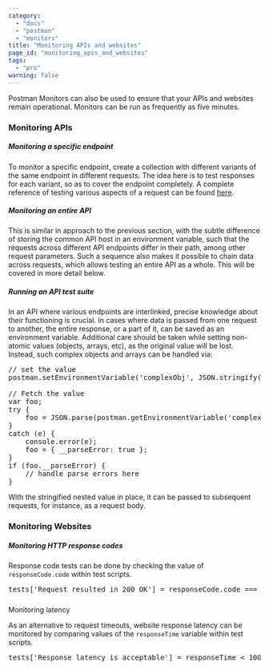 ```yaml
---
category: 
  - "docs"
  - "postman"
  - "monitors"
title: "Monitoring APIs and websites"
page_id: "monitoring_apis_and_websites"
tags: 
  - "pro"
warning: false
---
```



Postman Monitors can also be used to ensure that your APIs and websites remain operational. Monitors can be run as frequently as five minutes.

### Monitoring APIs

##### Monitoring a specific endpoint

To monitor a specific endpoint, create a collection with different variants of the same endpoint in different requests. The idea here is to test responses for each variant, so as to cover the endpoint completely. A complete reference of testing various aspects of a request can be found [here](https://www.getpostman.com/docs/Test+scripts).

##### Monitoring an entire API

This is similar in approach to the previous section, with the subtle difference of storing the common API host in an environment variable, such that the requests across different API endpoints differ in their path, among other request parameters. Such a sequence also makes it possible to chain data across requests, which allows testing an entire API as a whole. This will be covered in more detail below.

##### Running an API test suite

In an API where various endpoints are interlinked, precise knowledge about their functioning is crucial. In cases where data is passed from one request to another, the entire response, or a part of it, can be saved as an environment variable. Additional care should be taken while setting non-atomic values (objects, arrays, etc), as the original value will be lost. Instead, such complex objects and arrays can be handled via:

<div>

<div>

<pre>// set the value 
postman.setEnvironmentVariable('complexObj', JSON.stringify(myComplexObjOrArray, null, 2));

// Fetch the value 
var foo; 
try { 
	foo = JSON.parse(postman.getEnvironmentVariable('complexObj')); 
} 
catch (e) { 
	console.error(e); 
	foo = { __parseError: true }; 
} 
if (foo.__parseError) { 
	// handle parse errors here
}</pre>

</div>

</div>

With the stringified nested value in place, it can be passed to subsequent requests, for instance, as a request body.

### Monitoring Websites

##### Monitoring HTTP response codes

Response code tests can be done by checking the value of `responseCode.code` within test scripts. 

<div>

<div>

<pre>tests['Request resulted in 200 OK'] = responseCode.code === 200;</pre>

</div>

</div>

#####   
Monitoring latency

As an alternative to request timeouts, website response latency can be monitored by comparing values of the `responseTime` variable within test scripts.

<div>

<div>

<pre>tests['Response latency is acceptable'] = responseTime < 1000; // responseTime is in milliseconds</pre>

</div>

</div>

</div>
